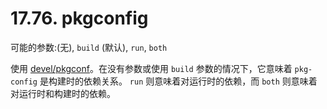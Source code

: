 # 17.76. pkgconfig

可能的参数:(无), `build` (默认), `run`, `both`

使用 [devel/pkgconf](https://cgit.freebsd.org/ports/tree/devel/pkgconf/pkg-descr)。在没有参数或使用 `build` 参数的情况下，它意味着 `pkg-config` 是构建时的依赖关系。
`run` 则意味着对运行时的依赖，而 `both` 则意味着对运行时和构建时的依赖。

